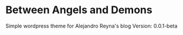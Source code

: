 # Between Angels and Demons

 Simple wordpress theme for Alejandro Reyna's blog
 Version: 0.0.1-beta
